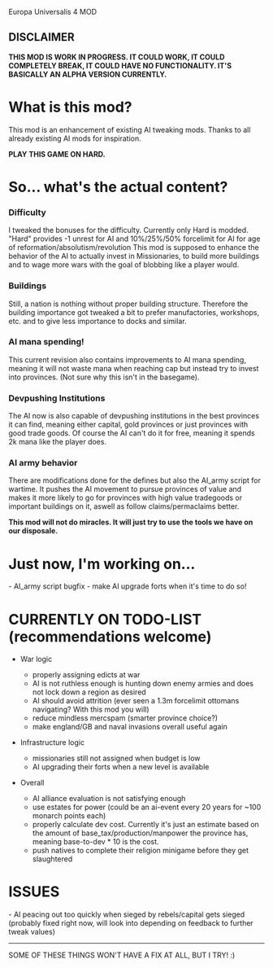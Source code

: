 Europa Universalis 4 MOD

<h2>DISCLAIMER</h2>

**THIS MOD IS WORK IN PROGRESS. IT COULD WORK, IT COULD COMPLETELY BREAK, IT COULD HAVE NO FUNCTIONALITY. IT'S BASICALLY AN ALPHA VERSION CURRENTLY.**
<h1>What is this mod?</h1>
This mod is an enhancement of existing  AI tweaking mods. Thanks to all already existing AI mods for inspiration.

**PLAY THIS GAME ON HARD.**
<h1> So... what's the actual content?</h1>
<h3>Difficulty</h3>
 I tweaked the bonuses for the difficulty. Currently only Hard is modded. "Hard" provides -1 unrest for AI and 10%/25%/50% forcelimit for AI for age of reformation/absolutism/revolution
This mod is supposed to enhance the behavior of the AI to actually invest in Missionaries, to build more buildings and to wage more wars with the goal of blobbing like a player would. 
<h3>Buildings</h3>
Still, a nation is nothing without proper building structure. Therefore the building importance got tweaked a bit to prefer manufactories, workshops, etc. and to give less importance to docks and similar. 
<h3>AI mana spending!</h3>
This current revision also contains improvements to AI mana spending, meaning it will not waste mana when reaching cap but instead try to invest into provinces. (Not sure why this isn't in the basegame).
<h3>Devpushing Institutions</h3>
The AI now is also capable of devpushing institutions in the best provinces it can find, meaning either capital, gold provinces or just provinces with good trade goods. Of course the AI can't do it for free, meaning it spends 2k mana like the player does.
<h3>AI army behavior</h3>
There are modifications done for the defines but also the AI_army script for wartime. It pushes the AI movement to pursue provinces of value and makes it more likely to go for provinces with high value tradegoods or important buildings on it, aswell as follow claims/permaclaims better.

**This mod will not do miracles. It will just try to use the tools we have on our disposale.**
<h1>Just now, I'm working on...</h1>
- AI_army script bugfix
- make AI upgrade forts when it's time to do so!
<h1>CURRENTLY ON TODO-LIST (recommendations welcome)</h1>

* War logic
  * properly assigning edicts at war
  * AI is not ruthless enough is hunting down enemy armies and does not lock down a region as desired
  * AI should avoid attrition (ever seen a 1.3m forcelimit ottomans navigating? With this mod you will)
  * reduce mindless mercspam (smarter province choice?)
  * make england/GB and naval invasions overall useful again

* Infrastructure logic
  * missionaries still not assigned when budget is low
  * AI upgrading their forts when a new level is available
* Overall
  * AI alliance evaluation is not satisfying enough
  * use estates for power (could be an ai-event every 20 years for ~100 monarch points each)
  * properly calculate dev cost. Currently it's just an estimate based on the amount of base_tax/production/manpower the province has, meaning base-to-dev * 10 is the cost.
  * push natives to complete their religion minigame before they get slaughtered

<h1>ISSUES</h1>
- AI peacing out too quickly when sieged by rebels/capital gets sieged (probably fixed right now, will look into depending on feedback to further tweak values)

__________________________________________________________________
SOME OF THESE THINGS WON'T HAVE A FIX AT ALL, BUT I TRY! :) 